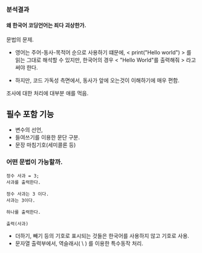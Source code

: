 ### 분석결과
#### 왜 한국어 코딩언어는 죄다 괴상한가.
문법의 문제.
- 영어는 주어-동사-목적어 순으로 사용하기 떄문에,
< print("Hello world") > 를 읽는 그대로 해석할 수 있지만,
한국어의 경우 < "Hello World"를 출력해줘 > 라고 써야 한다.

- 하지만, 코드 가독성 측면에서, 동사가 앞에 오는것이 이해하기에 매우 편함.

조사에 대한 처리에 대부분 애를 먹음.

## 필수 포함 기능
- 변수의 선언, 
- 들여쓰기를 이용한 문단 구분.
- 문장 마침기호(세미콜론 등)


### 어떤 문법이 가능할까.
```
정수 사과 = 3;
사과를 출력한다.

정수 사과는 3 이다.
사과는 3이다.

하나를 출력한다.

출력(사과)

```


- 더하기, 빼기 등의 기호로 표시되는 것들은 한국어를 사용하지 않고 기호로 사용.
- 문자열 출력부에서, 역슬래시( \ ) 를 이용한 특수동작 처리.